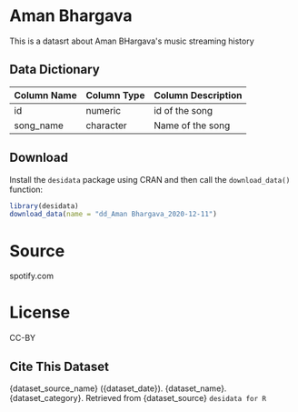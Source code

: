 
# Aman Bhargava
This is a datasrt about Aman BHargava's music streaming history
## Data Dictionary 
| Column Name | Column Type | Column Description |
| ----------- | ----------- | --------------- |
| id | numeric | id of the song |
| song_name | character | Name of the song |

## Download
Install the `desidata` package using CRAN and then call the `download_data()` function:
```r
library(desidata)
download_data(name = "dd_Aman Bhargava_2020-12-11")
```
# Source
spotify.com
# License
CC-BY
## Cite This Dataset
{dataset_source_name} ({dataset_date}). {dataset_name}. {dataset_category}. Retrieved from {dataset_source}
`desidata for R`

